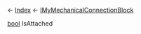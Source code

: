 ← [Index](Api-Index) ← [IMyMechanicalConnectionBlock](Sandbox.ModAPI.Ingame.IMyMechanicalConnectionBlock)

[bool](System.Boolean) IsAttached
